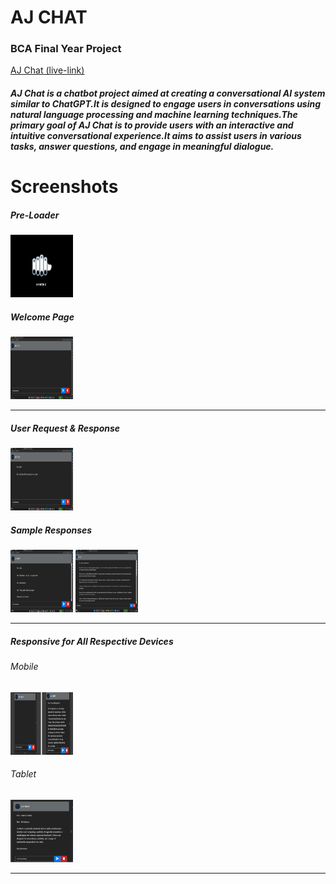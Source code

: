 <h1> AJ CHAT </ h1>
<h3> BCA Final Year Project </h3> 

<a href="https://aj-chat-flaskapp.onrender.com/">AJ Chat (live-link)</a>

<h5>AJ Chat is a chatbot project aimed at creating a conversational AI system similar to ChatGPT.It is 
designed to engage users in conversations using natural language processing and machine learning 
techniques.The primary goal of AJ Chat is to provide users with an interactive and intuitive 
conversational experience.It aims to assist users in various tasks, answer questions, and engage in 
meaningful dialogue.</h5>

<h1>Screenshots</h1>
<h5>Pre-Loader</h5>
<img src="https://github.com/Ashokgit77/AJ_CHAT2/blob/main/images%2FIMG_20240717_125543.jpg"
height="100" width="100"/>

<h5>Welcome Page</h5>
<img src="https://github.com/Ashokgit77/AJ_CHAT2/blob/main/images%2FIMG_20240717_125715.jpg"
height="100" width="100"/>

<hr>

<h5>User Request & Response</h5>
<img src="https://github.com/Ashokgit77/AJ_CHAT2/blob/main/images%2FIMG_20240717_125603.jpg"
height="100" width="100"/>

<h5>Sample Responses</h5>
<img src="https://github.com/Ashokgit77/AJ_CHAT2/blob/main/images%2FIMG_20240717_125517.jpg "
height="100" width="100"/>
<img src="https://github.com/Ashokgit77/AJ_CHAT2/blob/main/images%2FIMG_20240717_125455.jpg "
height="100" width="100"/>

<hr>

<h5>Responsive for All Respective Devices</h5>
<h6>Mobile</h6>
<img src="https://github.com/Ashokgit77/AJ_CHAT2/blob/main/images%2FIMG_20240717_125424.jpg"
height="100" width="100"/>

<h6>Tablet</h6>
<img src="https://github.com/Ashokgit77/AJ_CHAT2/blob/main/images%2FIMG_20240717_125339.jpg "
height="100" width="100"/>

<hr>

